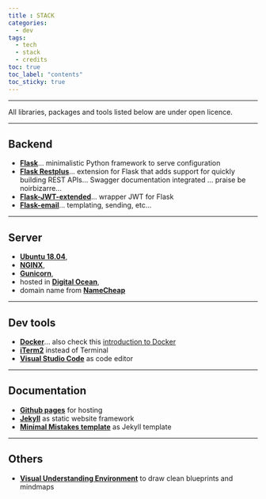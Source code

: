 ```yaml
---
title : STACK
categories:
  - dev
tags:
  - tech
  - stack
  - credits
toc: true
toc_label: "contents"
toc_sticky: true
---
```


-----

All libraries, packages and tools listed below are under open licence.

-----

## Backend 

  - **[Flask](http://flask.pocoo.org/)**... minimalistic Python framework to serve configuration
  - **[Flask Restplus](https://flask-restplus.readthedocs.io/en/stable/)**... extension for Flask that adds support for quickly building REST APIs... Swagger documentation integrated ... praise be noirbizarre...
  - **[Flask-JWT-extended](https://flask-jwt-extended.readthedocs.io/en/latest/)**... wrapper JWT for Flask
  - **[Flask-email](https://pythonhosted.org/Flask-Mail/)**... templating, sending, etc...

-------

## Server

  - **[Ubuntu 18.04]()**, 
  - **[NGINX](https://www.nginx.com/)**, 
  - **[Gunicorn](http://gunicorn.org/)**, 
  - hosted in **[Digital Ocean](http://digitalocean.com/)**, 
  - domain name from **[NameCheap](http://namecheap.com/)**

----------

## Dev tools

  - **[Docker](https://www.docker.com/)**... also check this [introduction to Docker](https://guillim.github.io/docker/2018/11/18/docker-hands-on-intro.html)
  - **[iTerm2](https://www.iterm2.com/)** instead of Terminal
  - **[Visual Studio Code](https://code.visualstudio.com/)** as code editor

----------

## Documentation

  - **[Github pages](https://pages.github.com/)** for hosting
  - **[Jekyll](https://jekyllrb.com/)** as static website framework
  - **[Minimal Mistakes template](https://mmistakes.github.io/minimal-mistakes/docs/quick-start-guide/)** as Jekyll template

---------

## Others

  - **[Visual Understanding Environment](https://vue.tufts.edu/index.cfm)** to draw clean blueprints and mindmaps